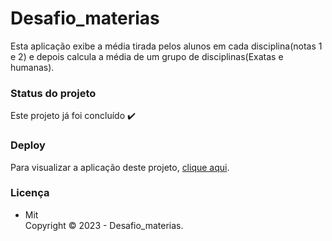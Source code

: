 # Desafio_materias

Esta aplicação exibe a média tirada pelos alunos em cada disciplina(notas 1 e 2) e depois calcula a média de um grupo de disciplinas(Exatas e humanas).

### Status do projeto

Este projeto já foi concluído :heavy_check_mark:

### Deploy

Para visualizar a aplicação deste projeto,  <a href="https://artleao.github.io/desafio_materias/" target="_blank">clique aqui</a>.

### Licença

- Mit <br>
Copyright ©️ 2023 - Desafio_materias.
